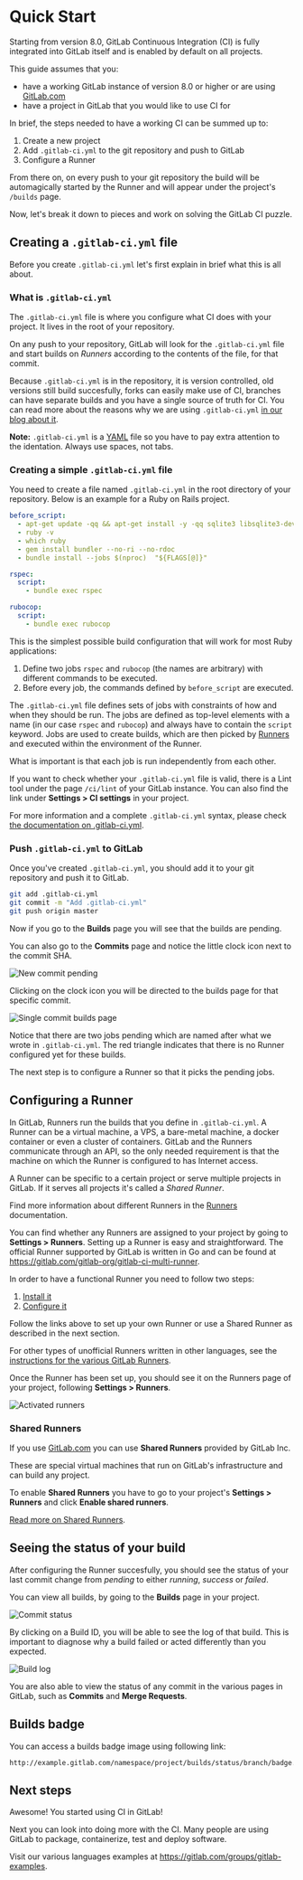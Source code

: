 # Quick Start

Starting from version 8.0, GitLab Continuous Integration (CI) is fully
integrated into GitLab itself and is enabled by default on all projects.

This guide assumes that you:

- have a working GitLab instance of version 8.0 or higher or are using
  [GitLab.com](https://gitlab.com/users/sign_in)
- have a project in GitLab that you would like to use CI for

In brief, the steps needed to have a working CI can be summed up to:

1. Create a new project
1. Add `.gitlab-ci.yml` to the git repository and push to GitLab
1. Configure a Runner

From there on, on every push to your git repository the build will be
automagically started by the Runner and will appear under the project's
`/builds` page.

Now, let's break it down to pieces and work on solving the GitLab CI puzzle.

## Creating a `.gitlab-ci.yml` file

Before you create `.gitlab-ci.yml` let's first explain in brief what this is
all about.

### What is `.gitlab-ci.yml`

The `.gitlab-ci.yml` file is where you configure what CI does with your project.
It lives in the root of your repository.

On any push to your repository, GitLab will look for the `.gitlab-ci.yml`
file and start builds on _Runners_ according to the contents of the file,
for that commit.

Because `.gitlab-ci.yml` is in the repository, it is version controlled,
old versions still build succesfully, forks can easily make use of CI,
branches can have separate builds and you have a single source of truth for CI.
You can read more about the reasons why we are using `.gitlab-ci.yml`
[in our blog about it][blog-ci].

**Note:** `.gitlab-ci.yml` is a [YAML](https://en.wikipedia.org/wiki/YAML) file
so you have to pay extra attention to the identation. Always use spaces, not
tabs.

### Creating a simple `.gitlab-ci.yml` file

You need to create a file named `.gitlab-ci.yml` in the root directory of your
repository. Below is an example for a Ruby on Rails project.

```yaml
before_script:
  - apt-get update -qq && apt-get install -y -qq sqlite3 libsqlite3-dev nodejs
  - ruby -v
  - which ruby
  - gem install bundler --no-ri --no-rdoc
  - bundle install --jobs $(nproc)  "${FLAGS[@]}"

rspec:
  script:
    - bundle exec rspec

rubocop:
  script:
    - bundle exec rubocop
```

This is the simplest possible build configuration that will work for most Ruby
applications:

1. Define two jobs `rspec` and `rubocop` (the names are arbitrary) with
   different commands to be executed.
1. Before every job, the commands defined by `before_script` are executed.

The `.gitlab-ci.yml` file defines sets of jobs with constraints of how and when
they should be run. The jobs are defined as top-level elements with a name (in
our case `rspec` and `rubocop`) and always have to contain the `script` keyword.
Jobs are used to create builds, which are then picked by
[Runners](../runners/README.md) and executed within the environment of the Runner.

What is important is that each job is run independently from each other.

If you want to check whether your `.gitlab-ci.yml` file is valid, there is a
Lint tool under the page `/ci/lint` of your GitLab instance. You can also find
the link under **Settings > CI settings** in your project.

For more information and a complete `.gitlab-ci.yml` syntax, please check
[the documentation on .gitlab-ci.yml](../yaml/README.md).

### Push `.gitlab-ci.yml` to GitLab

Once you've created `.gitlab-ci.yml`, you should add it to your git repository
and push it to GitLab.

```bash
git add .gitlab-ci.yml
git commit -m "Add .gitlab-ci.yml"
git push origin master
```

Now if you go to the **Builds** page you will see that the builds are pending.

You can also go to the **Commits** page and notice the little clock icon next
to the commit SHA.

![New commit pending](img/new_commit.png)

Clicking on the clock icon you will be directed to the builds page for that
specific commit.

![Single commit builds page](img/single_commit_status_pending.png)

Notice that there are two jobs pending which are named after what we wrote in
`.gitlab-ci.yml`. The red triangle indicates that there is no Runner configured
yet for these builds.

The next step is to configure a Runner so that it picks the pending jobs.

## Configuring a Runner

In GitLab, Runners run the builds that you define in `.gitlab-ci.yml`.
A Runner can be a virtual machine, a VPS, a bare-metal machine, a docker
container or even a cluster of containers. GitLab and the Runners communicate
through an API, so the only needed requirement is that the machine on which the
Runner is configured to has Internet access.

A Runner can be specific to a certain project or serve multiple projects in
GitLab. If it serves all projects it's called a _Shared Runner_.

Find more information about different Runners in the
[Runners](../runners/README.md) documentation.

You can find whether any Runners are assigned to your project by going to
**Settings > Runners**. Setting up a Runner is easy and straightforward. The
official Runner supported by GitLab is written in Go and can be found at
<https://gitlab.com/gitlab-org/gitlab-ci-multi-runner>.

In order to have a functional Runner you need to follow two steps:

1. [Install it][runner-install]
2. [Configure it](../runners/README.md#registering-a-specific-runner)

Follow the links above to set up your own Runner or use a Shared Runner as
described in the next section.

For other types of unofficial Runners written in other languages, see the
[instructions for the various GitLab Runners](https://about.gitlab.com/gitlab-ci/#gitlab-runner).

Once the Runner has been set up, you should see it on the Runners page of your
project, following **Settings > Runners**.

![Activated runners](img/runners_activated.png)

### Shared Runners

If you use [GitLab.com](https://gitlab.com/) you can use **Shared Runners**
provided by GitLab Inc.

These are special virtual machines that run on GitLab's infrastructure and can
build any project.

To enable **Shared Runners** you have to go to your project's
**Settings > Runners** and click **Enable shared runners**.

[Read more on Shared Runners](../runners/README.md).

## Seeing the status of your build

After configuring the Runner succesfully, you should see the status of your
last commit change from _pending_ to either _running_, _success_ or _failed_.

You can view all builds, by going to the **Builds** page in your project.

![Commit status](img/builds_status.png)

By clicking on a Build ID, you will be able to see the log of that build.
This is important to diagnose why a build failed or acted differently than
you expected.

![Build log](img/build_log.png)

You are also able to view the status of any commit in the various pages in
GitLab, such as **Commits** and **Merge Requests**.

## Builds badge

You can access a builds badge image using following link:

```
http://example.gitlab.com/namespace/project/builds/status/branch/badge.svg
```

## Next steps

Awesome! You started using CI in GitLab!

Next you can look into doing more with the CI. Many people are using GitLab
to package, containerize, test and deploy software.

Visit our various languages examples at <https://gitlab.com/groups/gitlab-examples>.

[runner-install]: https://gitlab.com/gitlab-org/gitlab-ci-multi-runner/tree/master#installation
[blog-ci]: https://about.gitlab.com/2015/05/06/why-were-replacing-gitlab-ci-jobs-with-gitlab-ci-dot-yml/
